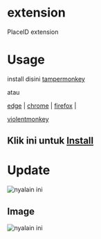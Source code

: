 # extension
PlaceID extension

# Usage

install disini [tampermonkey](https://www.tampermonkey.net/)

atau

[edge](https://microsoftedge.microsoft.com/addons/detail/tampermonkey/iikmkjmpaadaobahmlepeloendndfphd) |
[chrome](https://chrome.google.com/webstore/detail/dhdgffkkebhmkfjojejmpbldmpobfkfo) |
[firefox](https://addons.mozilla.org/en-US/firefox/addon/tampermonkey/) |

[violentmonkey](https://discord.com/channels/@me/960092572066381844/960124671364309132)

## Klik ini untuk [Install](https://github.com/placeID/extension/raw/main/PlaceID.user.js)

# Update

![nyalain ini](https://media.discordapp.net/attachments/958987119500607558/960115704038817792/unknown.png)

## Image

![nyalain ini](https://media.discordapp.net/attachments/958987119500607558/960122534576160798/unknown.png?width=810&height=466)
